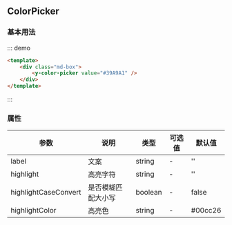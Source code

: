 <script>
    export default {
        data() {
            return {
            };
        }
    }
</script>
<style>
.md-box {
    margin-bottom: 20px;
}
.md-box:last-child {
    margin-bottom: 0px;
}
</style>
## ColorPicker

### 基本用法

::: demo
```html
<template>
    <div class="md-box">
        <y-color-picker value="#39A9A1" />
    </div>
</template>
```
:::

### 属性

| 参数      | 说明                             | 类型      | 可选值       | 默认值 |
| -------- | -------------------------------- | -------- | ----------- | ----- |
| label   | 文案 | string    | - | '' |
| highlight     | 高亮字符                        | string   | - | '' |
| highlightCaseConvert  | 是否模糊匹配大小写    | boolean   | -           | false |
| highlightColor | 高亮色   | string   | -           | #00cc26 |
